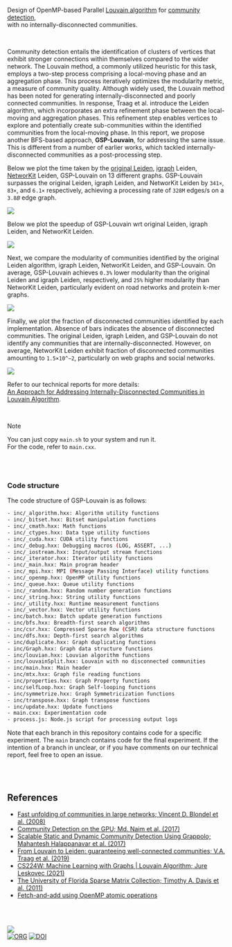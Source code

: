 Design of OpenMP-based Parallel [Louvain algorithm][Louvain] for [community detection], \
with no internally-disconnected communities.

<br>

Community detection entails the identification of clusters of vertices that exhibit stronger connections within themselves compared to the wider network. The Louvain method, a commonly utilized heuristic for this task, employs a two-step process comprising a local-moving phase and an aggregation phase. This process iteratively optimizes the modularity metric, a measure of community quality. Although widely used, the Louvain method has been noted for generating internally-disconnected and poorly connected communities. In response, Traag et al. introduce the Leiden algorithm, which incorporates an extra refinement phase between the local-moving and aggregation phases. This refinement step enables vertices to explore and potentially create sub-communities within the identified communities from the local-moving phase. In this report, we propose another BFS-based approach, **GSP-Louvain**, for addressing the same issue. This is different from a number of earlier works, which tackled internally-disconnected communities as a post-processing step.

Below we plot the time taken by the [original Leiden], [igraph] Leiden, [NetworKit] Leiden, GSP-Louvain on 13 different graphs. GSP-Louvain surpasses the original Leiden, igraph Leiden, and NetworKit Leiden by `341×`, `83×`, and `6.1×` respectively, achieving a processing rate of `328M` edges/s on a `3.8𝐵` edge graph.

[![](https://i.imgur.com/Ed9Slnw.png)][sheets-o1]

Below we plot the speedup of GSP-Louvain wrt original Leiden, igraph Leiden, and NetworKit Leiden.

[![](https://i.imgur.com/0M99mgH.png)][sheets-o1]

Next, we compare the modularity of communities identified by the original Leiden algorithm, igraph Leiden, NetworKit Leiden, and GSP-Louvain. On average, GSP-Louvain achieves `0.3%` lower modularity than the original Leiden and igraph Leiden, respectively, and `25%` higher modularity than NetworKit Leiden, particularly evident on road networks and protein k-mer graphs.

[![](https://i.imgur.com/GT6vFxZ.png)][sheets-o1]

Finally, we plot the fraction of disconnected communities identified by each implementation. Absence of bars indicates the absence of disconnected communities. The original Leiden, igraph Leiden, and GSP-Louvain do not identify any communities that are internally-disconnected. However, on average, NetworKit Leiden exhibit fraction of disconnected communities amounting to `1.5×10^−2`, particularly on web graphs and social networks.

[![](https://i.imgur.com/dIDYXhP.png)][sheets-o1]

Refer to our technical reports for more details: \
[An Approach for Addressing Internally-Disconnected Communities in Louvain Algorithm][report].

<br>

> [!NOTE]
> You can just copy `main.sh` to your system and run it. \
> For the code, refer to `main.cxx`.

[Leiden]: https://www.nature.com/articles/s41598-019-41695-z
[Louvain]: https://arxiv.org/abs/0803.0476
[original Leiden]: https://github.com/vtraag/libleidenalg
[igraph]: https://github.com/igraph/igraph
[NetworKit]: https://github.com/networkit/networkit
[community detection]: https://en.wikipedia.org/wiki/Community_search
[Prof. Dip Sankar Banerjee]: https://sites.google.com/site/dipsankarban/
[Prof. Kishore Kothapalli]: https://faculty.iiit.ac.in/~kkishore/
[SuiteSparse Matrix Collection]: https://sparse.tamu.edu
[sheets-o1]: https://docs.google.com/spreadsheets/d/1N8eoVV5AUFYUKuvZBbHvL1BPc86xgmgAPA_t4pIC1gk/edit?usp=sharing
[report]: https://arxiv.org/abs/2402.11454

<br>
<br>


### Code structure

The code structure of GSP-Louvain is as follows:

```bash
- inc/_algorithm.hxx: Algorithm utility functions
- inc/_bitset.hxx: Bitset manipulation functions
- inc/_cmath.hxx: Math functions
- inc/_ctypes.hxx: Data type utility functions
- inc/_cuda.hxx: CUDA utility functions
- inc/_debug.hxx: Debugging macros (LOG, ASSERT, ...)
- inc/_iostream.hxx: Input/output stream functions
- inc/_iterator.hxx: Iterator utility functions
- inc/_main.hxx: Main program header
- inc/_mpi.hxx: MPI (Message Passing Interface) utility functions
- inc/_openmp.hxx: OpenMP utility functions
- inc/_queue.hxx: Queue utility functions
- inc/_random.hxx: Random number generation functions
- inc/_string.hxx: String utility functions
- inc/_utility.hxx: Runtime measurement functions
- inc/_vector.hxx: Vector utility functions
- inc/batch.hxx: Batch update generation functions
- inc/bfs.hxx: Breadth-first search algorithms
- inc/csr.hxx: Compressed Sparse Row (CSR) data structure functions
- inc/dfs.hxx: Depth-first search algorithms
- inc/duplicate.hxx: Graph duplicating functions
- inc/Graph.hxx: Graph data structure functions
- inc/louvian.hxx: Louvian algorithm functions
- inc/louvainSplit.hxx: Louvain with no disconnected communities
- inc/main.hxx: Main header
- inc/mtx.hxx: Graph file reading functions
- inc/properties.hxx: Graph Property functions
- inc/selfLoop.hxx: Graph Self-looping functions
- inc/symmetrize.hxx: Graph Symmetricization functions
- inc/transpose.hxx: Graph transpose functions
- inc/update.hxx: Update functions
- main.cxx: Experimentation code
- process.js: Node.js script for processing output logs
```

Note that each branch in this repository contains code for a specific experiment. The `main` branch contains code for the final experiment. If the intention of a branch in unclear, or if you have comments on our technical report, feel free to open an issue.

<br>
<br>


## References

- [Fast unfolding of communities in large networks; Vincent D. Blondel et al. (2008)](https://arxiv.org/abs/0803.0476)
- [Community Detection on the GPU; Md. Naim et al. (2017)](https://arxiv.org/abs/1305.2006)
- [Scalable Static and Dynamic Community Detection Using Grappolo; Mahantesh Halappanavar et al. (2017)](https://ieeexplore.ieee.org/document/8091047)
- [From Louvain to Leiden: guaranteeing well-connected communities; V.A. Traag et al. (2019)](https://www.nature.com/articles/s41598-019-41695-z)
- [CS224W: Machine Learning with Graphs | Louvain Algorithm; Jure Leskovec (2021)](https://www.youtube.com/watch?v=0zuiLBOIcsw)
- [The University of Florida Sparse Matrix Collection; Timothy A. Davis et al. (2011)](https://doi.org/10.1145/2049662.2049663)
- [Fetch-and-add using OpenMP atomic operations](https://stackoverflow.com/a/7918281/1413259)

<br>
<br>


[![](https://i.imgur.com/atJbkL1.png)](https://www.youtube.com/watch?v=yqO7wVBTuLw&pp)<br>
[![ORG](https://img.shields.io/badge/org-puzzlef-green?logo=Org)](https://puzzlef.github.io)
[![DOI](https://zenodo.org/badge/519156419.svg)](https://zenodo.org/doi/10.5281/zenodo.6945748)


[Prof. Dip Sankar Banerjee]: https://sites.google.com/site/dipsankarban/
[Prof. Kishore Kothapalli]: https://faculty.iiit.ac.in/~kkishore/
[SuiteSparse Matrix Collection]: https://sparse.tamu.edu

